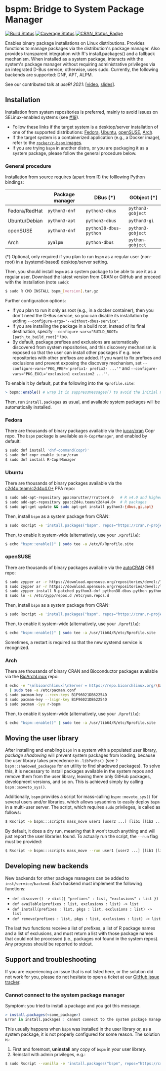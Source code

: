 # bspm: Bridge to System Package Manager

<!-- badges: start -->
[![Build Status](https://github.com/cran4linux/bspm/workflows/build/badge.svg)](https://github.com/cran4linux/bspm/actions)
[![Coverage Status](https://codecov.io/gh/cran4linux/bspm/branch/master/graph/badge.svg)](https://app.codecov.io/gh/cran4linux/bspm)
[![CRAN\_Status\_Badge](https://www.r-pkg.org/badges/version/bspm)](https://cran.r-project.org/package=bspm)
<!-- badges: end -->

Enables binary package installations on Linux distributions.
Provides functions to manage packages via the distribution's package
manager. Also provides transparent integration with R's install.packages()
and a fallback mechanism. When installed as a system package, interacts
with the system's package manager without requiring administrative
privileges via an integrated D-Bus service; otherwise, uses sudo.
Currently, the following backends are supported: DNF, APT, ALPM.

See our contributed talk at _useR! 2021_:
[[video](https://youtu.be/GMMGBlyl_ok?t=1170),
[slides](https://cran4linux.github.io/bspm/slides/20210709-useR2021_talk.html)].

## Installation

Installation from system repositories is preferred, mainly to avoid issues on
SELinux-enabled systems (see [#19](https://github.com/cran4linux/bspm/issues/19)).

- Follow these links if the target system is a desktop/server installation of
  one of the supported distributions:
  [Fedora](#fedora), [Ubuntu](#ubuntu), [openSUSE](#opensuse), [Arch](#arch).
- If the target system is a containerized application (e.g., a Docker image),
  refer to the [`rocker/r-bspm` images](https://github.com/rocker-org/rocker/tree/master/r-bspm).
- If you are trying `bspm` in another distro, or you are packaging it as a
  system package, please follow the general procedure below.

### General procedure

Installation from source requires (apart from R) the folllowing Python bindings:

|               | Package manager | DBus (\*)              | GObject (\*)      |
|---------------|-----------------|------------------------|-------------------|
| Fedora/RedHat | `python3-dnf`   | `python3-dbus`         | `python3-gobject` |
| Ubuntu/Debian | `python3-apt`   | `python3-dbus`         | `python3-gi`      |
|      openSUSE | `python3-dnf`   | `python38-dbus-python` | `python3-gobject` |
|          Arch | `pyalpm`        | `python-dbus`          | `python-gobject`  |

(*) Optional, only required if you plan to run `bspm` as a regular user
(non-root) in a (systemd-based) desktop/server setting.

Then, you should install `bspm` as a system package to be able to use it as a
regular user. Download the latest version from CRAN or GitHub and proceed with
the installation (note `sudo`):

```bash
$ sudo R CMD INSTALL bspm_[version].tar.gz
```

Further configuration options:

- If you plan to run it only as root (e.g., in a docker container), then you
  don't need the D-Bus service, so you can disable its installation by adding
  `--configure-args="--without-dbus-service"`.
- If you are installing the package in a build root, instead of its final
  destination, specify `--configure-vars="BUILD_ROOT=[path_to_build_root]"` too.
- By default, package prefixes and exclusions are automatically discovered from
  system repositories, and this discovery mechanism is exposed so that the user
  can install other packages if e.g. new repositories with other prefixes are
  added. If you want to fix prefixes and exclusions and prevent exposing the
  discovery mechanism, set `--configure-vars="PKG_PREF='prefix1- prefix2- ...'"`
  and `--configure-vars="PKG_EXCL='exclusion1 exclusion2 ...'"`.

To enable it by default, put the following into the `Rprofile.site`:

```r
> bspm::enable() # wrap it in suppressMessages() to avoid the initial message
```

Then, run `install.packages` as usual, and available system packages will be
automatically installed.

### Fedora

There are thousands of binary packages available via the
[iucar/cran](https://copr.fedorainfracloud.org/coprs/iucar/cran/) Copr repo.
The `bspm` package is available as `R-CoprManager`, and enabled by default:

```bash
$ sudo dnf install 'dnf-command(copr)'
$ sudo dnf copr enable iucar/cran
$ sudo dnf install R-CoprManager
```

### Ubuntu

There are thousands of binary packages available via the
[c2d4u.team/c2d4u4.0+](https://launchpad.net/~c2d4u.team/+archive/ubuntu/c2d4u4.0+)
PPA repo:

```bash
$ sudo add-apt-repository ppa:marutter/rrutter4.0   # R v4.0 and higher
$ sudo add-apt-repository ppa:c2d4u.team/c2d4u4.0+  # R packages
$ sudo apt-get update && sudo apt-get install python3-{dbus,gi,apt}
```

Then, install `bspm` as a system package from CRAN:

```bash
$ sudo Rscript -e 'install.packages("bspm", repos="https://cran.r-project.org")'
```

Then, to enable it system-wide (alternatively, use your `.Rprofile`):

```bash
$ echo "bspm::enable()" | sudo tee -a /etc/R/Rprofile.site
```

### openSUSE

There are thousands of binary packages available via the
[autoCRAN](https://build.opensuse.org/project/show/devel:languages:R:autoCRAN)
OBS repo:

```bash
$ sudo zypper ar -r https://download.opensuse.org/repositories/devel:/languages:/R:/patched/openSUSE_Tumbleweed/devel:languages:R:patched.repo
$ sudo zypper ar -r https://download.opensuse.org/repositories/devel:/languages:/R:/autoCRAN/openSUSE_Tumbleweed/devel:languages:R:autoCRAN.repo
$ sudo zypper install R-patched python3-dnf python38-dbus-python python3-gobject
$ sudo ln -s /etc/zypp/repos.d /etc/yum.repos.d
```

Then, install `bspm` as a system package from CRAN:

```bash
$ sudo Rscript -e 'install.packages("bspm", repos="https://cran.r-project.org")'
```

Then, to enable it system-wide (alternatively, use your `.Rprofile`):

```bash
$ echo "bspm::enable()" | sudo tee -a /usr/lib64/R/etc/Rprofile.site
```

Sometimes, a restart is required so that the new systemd service is recognized.

### Arch

There are thousands of binary CRAN and Bioconductor packages available via the
[BioArchLinux](https://github.com/BioArchLinux/Packages) repo:

```bash
$ echo -e "\n[bioarchlinux]\nServer = https://repo.bioarchlinux.org/\$arch" \
  | sudo tee -a /etc/pacman.conf
$ sudo pacman-key --recv-keys B1F96021DB62254D
$ sudo pacman-key --lsign-key B1F96021DB62254D
$ sudo pacman -Syu r-bspm
```

Then, to enable it system-wide (alternatively, use your `.Rprofile`):

```bash
$ echo "bspm::enable()" | sudo tee -a /usr/lib64/R/etc/Rprofile.site
```

## Moving the user library

After installing and enabling `bspm` in a system with a populated user library,
_package shadowing_ will prevent system packages from loading, because the user
library takes precedence in `.libPaths()` (see `?bspm::shadowed_packages` for
an utility to find shadowed packages). To solve this, it is necessary to
install packages available in the system repos and remove them from the user
library, leaving there only GitHub packages, development versions, and so on.
This is achieved simply by calling `bspm::moveto_sys()`.

Additionally, `bspm` provides a script for mass-calling `bspm::moveto_sys()`
for several users and/or libraries, which allows sysadmins to easily deploy
`bspm` in a multi-user server. The script, which requires `sudo` privileges,
is called as follows:

```bash
$ Rscript -e bspm:::scripts mass_move user1 [user2 ...] [lib1 [lib2 ...]]
```

By default, it does a dry run, meaning that it won't touch anything and will
just report the user libraries found. To actually run the script, the `--run`
flag must be provided:

```bash
$ Rscript -e bspm:::scripts mass_move --run user1 [user2 ...] [lib1 [lib2 ...]]
```

## Developing new backends

New backends for other package managers can be added to `inst/service/backend`.
Each backend must implement the following functions:

- `def discover() -> dict({ "prefixes" : list, "exclusions" : list })`
- `def available(prefixes : list, exclusions : list) -> list`
- `def install(prefixes : list, pkgs : list, exclusions : list) -> list`
- `def remove(prefixes : list, pkgs : list, exclusions : list) -> list`

The last two functions receive a list of prefixes, a list of R package names and
a list of exclusions, and must return a list with those package names that could
not be processed (i.e., packages not found in the system repos). Any progress
should be reported to stdout.

## Support and troubleshooting

If you are experiencing an issue that is not listed here, or the solution
did not work for you, please do not hesitate to open a ticket at our
[GitHub issue tracker](https://github.com/cran4linux/bspm/issues).

### Cannot connect to the system package manager

Symptom: you tried to install a package and you got this message.

```r
> install.packages(<some_package>)
Error in install.packages : cannot connect to the system package manager
```

This usually happens when `bspm` was installed in the user library or, as a
system package, it is not properly configured for some reason. The solution is:

1. First and foremost, **uninstall** any copy of `bspm` in your user library.
2. Reinstall with admin privileges, e.g.:

```bash
$ sudo Rscript --vanilla -e 'install.packages("bspm", repos="https://cran.r-project.org")'
```
